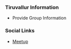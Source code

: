 ### Tiruvallur Information
* Provide Group Information

### Social Links
* [Meetup](https://www.meetup.com/Tiruvallur-OWASP-Meetup-Group/)



